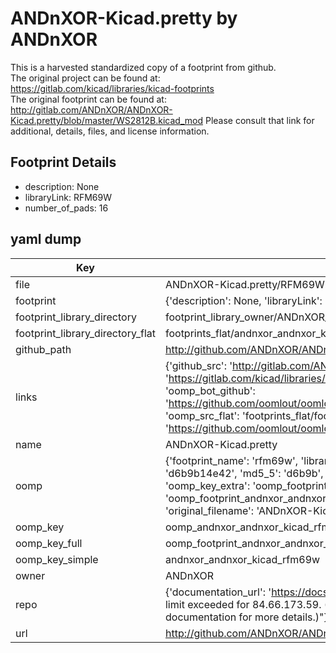 # ANDnXOR-Kicad.pretty by ANDnXOR  
This is a harvested standardized copy of a footprint from github.  
The original project can be found at:  
https://gitlab.com/kicad/libraries/kicad-footprints  
The original footprint can be found at:
http://gitlab.com/ANDnXOR/ANDnXOR-Kicad.pretty/blob/master/WS2812B.kicad_mod
Please consult that link for additional, details, files, and license information.  
## Footprint Details
* description: None  
* libraryLink: RFM69W  
* number_of_pads: 16  
## yaml dump  
| Key | Value |  
| --- | --- |  
| file | ANDnXOR-Kicad.pretty/RFM69W.kicad_mod |  
| footprint | {'description': None, 'libraryLink': 'RFM69W', 'number_of_pads': 16} |  
| footprint_library_directory | footprint_library_owner/ANDnXOR_ANDnXOR-Kicad.pretty |  
| footprint_library_directory_flat | footprints_flat/andnxor_andnxor_kicad_rfm69w/working |  
| github_path | http://github.com/ANDnXOR/ANDnXOR-Kicad.pretty/blob/master/RFM69W.kicad_mod |  
| links | {'github_src': 'http://gitlab.com/ANDnXOR/ANDnXOR-Kicad.pretty/blob/master/WS2812B.kicad_mod', 'github_src_repo': 'https://gitlab.com/kicad/libraries/kicad-footprints', 'oomp_bot': 'footprints/andnxor_andnxor_kicad_rfm69w/working', 'oomp_bot_github': 'https://github.com/oomlout/oomlout_oomp_footprint_bot/tree/main/footprints/andnxor_andnxor_kicad_rfm69w/working', 'oomp_src_flat': 'footprints_flat/footprints_flat/andnxor_andnxor_kicad_rfm69w/working', 'oomp_src_flat_github': 'https://github.com/oomlout/oomlout_oomp_footprint_src/tree/main/footprints_flat/andnxor_andnxor_kicad_rfm69w/working'} |  
| name | ANDnXOR-Kicad.pretty |  
| oomp | {'footprint_name': 'rfm69w', 'library_name': 'andnxor_kicad', 'md5': 'd6b9b14e424d98a072654bfbbce1691e', 'md5_10': 'd6b9b14e42', 'md5_5': 'd6b9b', 'md5_6': 'd6b9b1', 'oomp_key': 'oomp_andnxor_andnxor_kicad_rfm69w', 'oomp_key_extra': 'oomp_footprint_andnxor_andnxor_kicad_rfm69w', 'oomp_key_full': 'oomp_footprint_andnxor_andnxor_kicad_rfm69w_d6b9b1', 'oomp_key_simple': 'andnxor_andnxor_kicad_rfm69w', 'original_filename': 'ANDnXOR-Kicad.pretty/RFM69W.kicad_mod', 'owner_name': 'andnxor'} |  
| oomp_key | oomp_andnxor_andnxor_kicad_rfm69w |  
| oomp_key_full | oomp_footprint_andnxor_andnxor_kicad_rfm69w |  
| oomp_key_simple | andnxor_andnxor_kicad_rfm69w |  
| owner | ANDnXOR |  
| repo | {'documentation_url': 'https://docs.github.com/rest/overview/resources-in-the-rest-api#rate-limiting', 'message': "API rate limit exceeded for 84.66.173.59. (But here's the good news: Authenticated requests get a higher rate limit. Check out the documentation for more details.)"} |  
| url | http://github.com/ANDnXOR/ANDnXOR-Kicad.pretty |  

